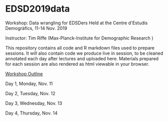 # EDSD2019data

Workshop: Data wrangling for EDSDers
Held at the Centre d'Estudis Demogràfics, 11-14 Nov. 2019

Instructor: Tim Riffe (Max-Planck-Institute for Demographic Research )

This repository contains all code and R markdown files used to prepare sessions. It will also contain code we produce live in session, to be cleaned annotated each day after lectures and uploaded here. Materials prepared for each session are also rendered as html viewable in your browser.

[Workshop Outline](https://timriffe.github.io/EDSD2019data)

Day 1, Monday, Nov. 11

Day 2, Tuesday, Nov. 12

Day 3, Wednesday, Nov. 13

Day 4, Thursday, Nov. 14